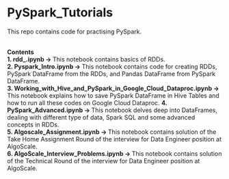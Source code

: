 # PySpark_Tutorials
This repo contains code for practising PySpark.</br></br>

<b>Contents</b></br>
<b>1. rdd_.ipynb -> </b>This notebook contains basics of RDDs.</br>
<b>2. Pyspark_Intro.ipynb -> </b>This notebook contains code for creating RDDs, PySpark DataFrame from the RDDs, and Pandas DataFrame from PySpark DataFrame.</br>
<b>3. Working_with_Hive_and_PySpark_in_Google_Cloud_Dataproc.ipynb -> </b>This notebook explains how to save PySpark DataFrame in Hive Tables and how to run all these codes on Google Cloud Dataproc.</b>
<b>4. PySpark_Advanced.ipynb -> </b>This notebook delves deep into DataFrames, dealing with different type of data, Spark SQL and some advanced concepts in RDDs.</br>
<b>5. Algoscale_Assignment.ipynb -> </b>This notebook contains solution of the Take Home Assignment Round of the interview for Data Engineer position at AlgoScale.</br>
<b>6. AlgoScale_Interview_Problems.ipynb -> </b>This notebook contains solution of the Technical Round of the interview for Data Engineer position at AlgoScale.</br>
